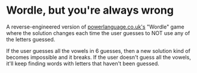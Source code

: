 # Wordle, but you're always wrong

A reverse-engineered version of [powerlanguage.co.uk's](https://powerlanguage.co.uk) "Wordle" game where the solution changes each time the user guesses to NOT use any of the letters guessed.

If the user guesses all the vowels in 6 guesses, then a new solution kind of becomes impossible and it breaks. If the user doesn't guess all the vowels, it'll keep finding words with letters that haven't been guessed.
